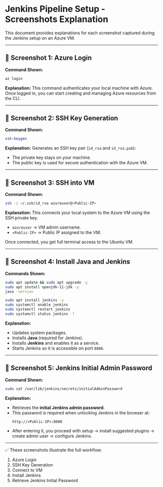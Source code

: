 # Jenkins Pipeline Setup - Screenshots Explanation

This document provides explanations for each screenshot captured during the Jenkins setup on an Azure VM.

---

## 📸 Screenshot 1: Azure Login
**Command Shown:**
```bash
az login
```

**Explanation:**
This command authenticates your local machine with Azure. Once logged in, you can start creating and managing Azure resources from the CLI.

---

## 📸 Screenshot 2: SSH Key Generation
**Command Shown:**
```bash
ssh-keygen
```

**Explanation:**
Generates an SSH key pair (`id_rsa` and `id_rsa.pub`):
- The private key stays on your machine.
- The public key is used for secure authentication with the Azure VM.

---

## 📸 Screenshot 3: SSH into VM
**Command Shown:**
```bash
ssh -i ~/.ssh/id_rsa azureuser@<Public-IP>
```

**Explanation:**
This connects your local system to the Azure VM using the SSH private key.
- `azureuser` → VM admin username.
- `<Public-IP>` → Public IP assigned to the VM.

Once connected, you get full terminal access to the Ubuntu VM.

---

## 📸 Screenshot 4: Install Java and Jenkins
**Commands Shown:**
```bash
sudo apt update && sudo apt upgrade -y
sudo apt install openjdk-11-jdk -y
java -version

sudo apt install jenkins -y
sudo systemctl enable jenkins
sudo systemctl restart jenkins
sudo systemctl status jenkins -l
```

**Explanation:**
- Updates system packages.  
- Installs **Java** (required for Jenkins).  
- Installs **Jenkins** and enables it as a service.  
- Starts Jenkins so it is accessible on port `8080`.  

---

## 📸 Screenshot 5: Jenkins Initial Admin Password
**Command Shown:**
```bash
sudo cat /var/lib/jenkins/secrets/initialAdminPassword
```

**Explanation:**
- Retrieves the **initial Jenkins admin password**.  
- This password is required when unlocking Jenkins in the browser at:
  ```
  http://<Public-IP>:8080
  ```
- After entering it, you proceed with setup → install suggested plugins → create admin user → configure Jenkins.

---

✅ These screenshots illustrate the full workflow:  
1. Azure Login  
2. SSH Key Generation  
3. Connect to VM  
4. Install Jenkins  
5. Retrieve Jenkins Initial Password  

